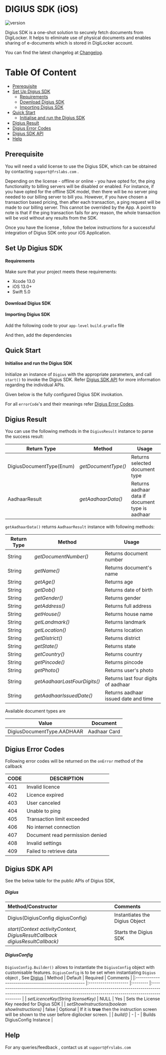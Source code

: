 # DIGIUS SDK (iOS)
![version](https://img.shields.io/badge/version-v1.1.1-blue)


Digius SDK is a one-shot solution to securely fetch documents from DigiLocker. It helps to eliminate use of physical documents and enables sharing of e-documents which is stored in DigiLocker account.

You can find the latest changelog at [Changelog](CHANGELOG.md).

# Table Of Content

- [Prerequisite](#prerequisite)
- [Set Up Digius SDK](#set-up-digius-sdk)
    - [Requirements](#requirements)
    - [Download Digius SDK](#download-digius-sdk)
    - [Importing Digius SDK](#importing-digius-sdk)
- [Quick Start](#quick-start)
    - [Initialise and run the Digius SDK](#initialise-and-run-the-digius-sdk)
- [Digius Result](#digius-result)
- [Digius Error Codes](#digius-error-codes)
- [Digius SDK API](#digius-sdk-api)
- [Help](#help)

## Prerequisite

You will need a valid license to use the Digius SDK, which can be obtained by contacting `support@frslabs.com` .

Depending on the license - offline or online - you have opted for, the ping functionality to billing servers will be disabled or enabled. For instance, if you have opted for the offline SDK model, then there will be no server ping needed to our billing server to bill you. However, if you have chosen a transaction based pricing, then after each transaction, a ping request will be made to our billing server. This cannot be overrided by the App. A point to note is that if the ping transaction fails for any reason, the whole transaction will be void without any results from the SDK.

Once you have the license , follow the below instructions for a successful integration of Digius SDK onto your iOS Application.

## Set Up Digius SDK

#### Requirements
Make sure that your project meets these requirements:
- Xcode 13.0
- iOS 13.0+
- Swift 5.0

#### Download Digius SDK


#### Importing Digius SDK

Add the following code to your `app-level` `build.gradle` file



And then, add the dependencies

## Quick Start

#### Initialise and run the Digius SDK

Initialize an instance of `Digius` with the appropriate parameters, and call `start()` to invoke the Digius SDK. Refer [Digius SDK API](#digius-sdk-api) for more information regarding the individual APIs.

Given below is the fully configured Digius SDK invokation.


For all `errorCode`'s and their meanings refer [Digius Error Codes](#digius-error-codes).

## Digius Result

You can use the following methods in the `DigiusResult` instance to parse the success result:

| Return Type              | Method                        | Usage                                                            |
| ------------------------ | ----------------------------- | ---------------------------------------------------------------- |
| DigiusDocumentType(Enum) | *getDocumentType()*           | Returns selected document type                                   |
| AadhaarResult            | *getAadhaarData()*            | Returns aadhaar data if document type is aadhaar                 |

`getAadhaarData()` returns `AadhaarResult` instance with following methods:

| Return Type | Method                               | Usage                            |
| ----------- | ------------------------------------ | ---------------------------------|
| String      | *getDocumentNumber()*                | Returns document number          |
| String      | *getName()*                          | Returns document's name          |
| String      | *getAge()*                           | Returns age                      |
| String      | *getDob()*                           | Returns date of birth            |
| String      | *getGender()*                        | Returns gender                   |
| String      | *getAddress()*                       | Returns full address             |
| String      | *getHouse()*                         | Returns house name               |
| String      | *getLandmark()*                      | Returns landmark                 |
| String      | *getLocation()*                      | Returns location                 |
| String      | *getDistrict()*                      | Returns district                 |
| String      | *getState()*                         | Returns state                    |
| String      | *getCountry()*                       | Returns country                  |
| String      | *getPincode()*                       | Returns pincode                  |
| String      | *getPhoto()*                         | Returns user's photo             |
| String      | *getAadhaarLastFourDigits()*         | Returns last four digits of aadhaar     |
| String      | *getAadhaarIssuedDate()*             | Returns aadhaar issued date and time     |

Available document types are

  | Value                       | Document            |
  | --------------------------- | ------------------- |
  | DigiusDocumentType.AADHAAR  | Aadhaar Card        |


## Digius Error Codes

Following error codes will be returned on the `onError` method of the callback

| CODE | DESCRIPTION                                     |
| ---- | ------------------------------------------------|
| 401  | Invalid licence                                 |
| 402  | Licence expired                                 |
| 403  | User canceled                                   |
| 404  | Unable to ping                                  |
| 405  | Transaction limit exceeded                      |
| 406  | No internet connection                          |
| 407  | Document read permission denied                 |
| 408  | Invalid settings                                |
| 409  | Failed to retrieve data                         |

## Digius SDK API

See the below table for the public APIs of Digius SDK,

##### Digius
| Method/Constructor                                   | Comments    |
|:---------------------------------------------------- |:------------------------------------------------------------------------------------------------------------------------------------------------------------------------ |
| Digius(DigiusConfig digiusConfig)                                                 | Instantiates the Digius Object |    
| *start(Context activityContext, DigiusResultCallback digiusResultCallback)*   | Starts the Digius SDK |


##### DigiusConfig
`DigiusConfig.Builder()` allows to instantiate the `DigiusConfig` object with customisable features. `DigiusConfig` is to be set when instantiating `Digius` object , See [Digius](#digius)
| Method                                               | Default              | Required | Comments    |
|:---------------------------------------------------- |:-------------------- |:-------- |:------------------------------------------------------------------------------------------------------------------------------------------------------------------------ |
| *setLicenceKey(String licenseKey)*                   | NULL                 | Yes      | Sets the License Key needed for Digius SDK                          |
| *setShowInstructions(boolean showInstructions)*      | false                | Optional      | If it is **true** then the instruction screen will be shown to the user before digilocker screen.                         |
| *build()*   | -               | -      | Builds DigiusConfig Instance  |



## Help
For any queries/feedback , contact us at `support@frslabs.com`
